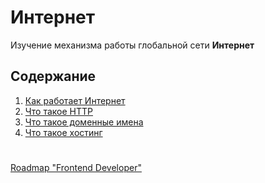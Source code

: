 # Интернет
Изучение механизма работы глобальной сети **Интернет**

## Содержание
1. [Как работает Интернет](./1%20-%20How%20Internet%20Work/README.md)
1. [Что такое HTTP](./2%20-%20What%20is%20HTTP/README.md)
2. [Что такое доменные имена](./3%20-%20What%20is%20Domain%20Name/README.md)
3. [Что такое хостинг](./4%20-%20What%20is%20hosting/README.md)

#

[Roadmap "Frontend Developer"](../README.md)